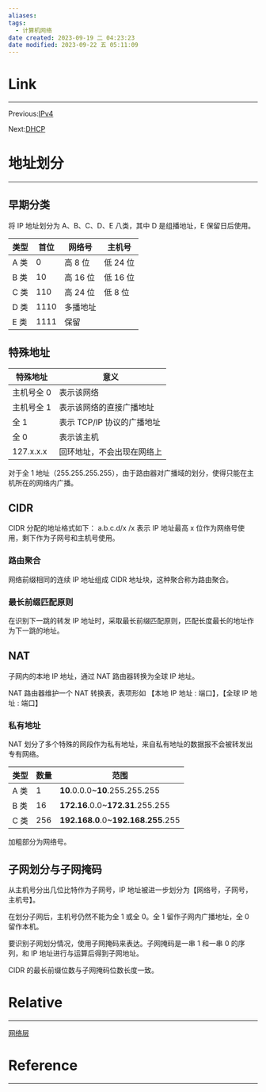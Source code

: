 ```yaml
---
aliases:
tags:
  - 计算机网络
date created: 2023-09-19 二 04:23:23
date modified: 2023-09-22 五 05:11:09
---
```


# Link

---

Previous:[IPv4](IPv4.md)

Next:[DHCP](DHCP.md)

# 地址划分

---

## 早期分类

将 IP 地址划分为 A、B、C、D、E 八类，其中 D 是组播地址，E 保留日后使用。

| 类型 | 首位 | 网络号   | 主机号   |
| ---- | ---- | -------- | -------- |
| A 类 | 0    | 高 8 位  | 低 24 位 |
| B 类 | 10   | 高 16 位 | 低 16 位 |
| C 类 | 110  | 高 24 位 | 低 8 位  |
| D 类 | 1110 | 多播地址 |          |
| E 类 | 1111 | 保留     |          |

## 特殊地址

| 特殊地址   | 意义                       |
| ---------- | -------------------------- |
| 主机号全 0 | 表示该网络                 |
| 主机号全 1 | 表示该网络的直接广播地址   |
| 全 1       | 表示 TCP/IP 协议的广播地址 |
| 全 0       | 表示该主机                 |
| 127.x.x.x  | 回环地址，不会出现在网络上 |

对于全 1 地址（255.255.255.255），由于路由器对广播域的划分，使得只能在主机所在的网络内广播。

## CIDR

CIDR 分配的地址格式如下：
a.b.c.d/x
/x 表示 IP 地址最高 x 位作为网络号使用，剩下作为子网号和主机号使用。

### 路由聚合

网络前缀相同的连续 IP 地址组成 CIDR 地址块，这种聚合称为路由聚合。

### 最长前缀匹配原则

在识别下一跳的转发 IP 地址时，采取最长前缀匹配原则，匹配长度最长的地址作为下一跳的地址。

## NAT

子网内的本地 IP 地址，通过 NAT 路由器转换为全球 IP 地址。

NAT 路由器维护一个 NAT 转换表，表项形如
【本地 IP 地址 : 端口】，【全球 IP 地址 : 端口】

### 私有地址

NAT 划分了多个特殊的网段作为私有地址，来自私有地址的数据报不会被转发出专有网络。

| 类型 | 数量 | 范围                                |
| ---- | ---- | ----------------------------------- |
| A 类 | 1    | **10**.0.0.0~**10**.255.255.255     |
| B 类 | 16   | **172.16**.0.0~**172.31**.255.255   |
| C 类 | 256  | **192.168.0**.0~**192.168.255**.255 |

加粗部分为网络号。

## 子网划分与子网掩码

从主机号分出几位比特作为子网号，IP 地址被进一步划分为【网络号，子网号，主机号】。

在划分子网后，主机号仍然不能为全 1 或全 0。全 1 留作子网内广播地址，全 0 留作本机。

要识别子网划分情况，使用子网掩码来表达。子网掩码是一串 1 和一串 0 的序列，和 IP 地址进行与运算后得到子网地址。

CIDR 的最长前缀位数与子网掩码位数长度一致。

# Relative

---

[网络层](网络层.md)

# Reference

---
